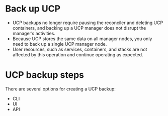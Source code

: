 # Back up UCP
- UCP backups no longer require pausing the reconciler and deleting UCP containers, and backing up a UCP manager does not disrupt the manager’s activities.
- Because UCP stores the same data on all manager nodes, you only need to back up a single UCP manager node.
- User resources, such as services, containers, and stacks are not affected by this operation and continue operating as expected.
# UCP backup steps
There are several options for creating a UCP backup:
- CLI
- UI
- API
